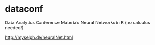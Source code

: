 # dataconf
Data Analytics Conference Materials
Neural Networks in R (no calculus needed!)

http://myselph.de/neuralNet.html
